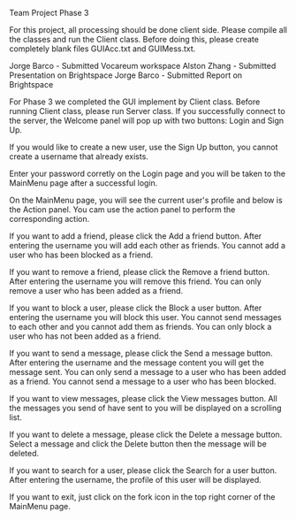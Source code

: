 Team Project Phase 3

For this project, all processing should be done client side. Please compile all the classes and run the Client class. Before doing this, please create completely blank files GUIAcc.txt and GUIMess.txt.

Jorge Barco - Submitted Vocareum workspace
Alston Zhang - Submitted Presentation on Brightspace
Jorge Barco - Submitted Report on Brightspace

For Phase 3 we completed the GUI implement by Client class. Before running Client class, please run Server class. If you successfully connect to the server, the Welcome panel will pop up with two buttons: Login and Sign Up. 

If you would like to create a new user, use the Sign Up button, you cannot create a username that already exists.

Enter your password corretly on the Login page and you will be taken to the MainMenu page after a successful login.

On the MainMenu page, you will see the current user's profile and below is the Action panel. You cam use the action panel to perform the corresponding action.

If you want to add a friend, please click the Add a friend button. After entering the username you will add each other as friends. You cannot add a user who has been blocked as a friend.

If you want to remove a friend, please click the Remove a friend button. After entering the username you will remove this friend. You can only remove a user who has been added as a friend.

If you want to block a user, please click the Block a user button. After entering the username you will block this user. You cannot send messages to each other and you cannot add them as friends. You can only block a user who has not been added as a friend.

If you want to send a message, please click the Send a message button. After entering the username and the message content you will get the message sent. You can only send a message to a user who has been added as a friend. You cannot send a message to a user who has been blocked.

If you want to view messages, please click the View messages button. All the messages you send of have sent to you will be displayed on a scrolling list.

If you want to delete a message, please click the Delete a message button. Select a message and click the Delete button then the message will be deleted.

If you want to search for a user, please click the Search for a user button. After entering the username, the profile of this user will be displayed.

If you want to exit, just click on the fork icon in the top right corner of the MainMenu page.
